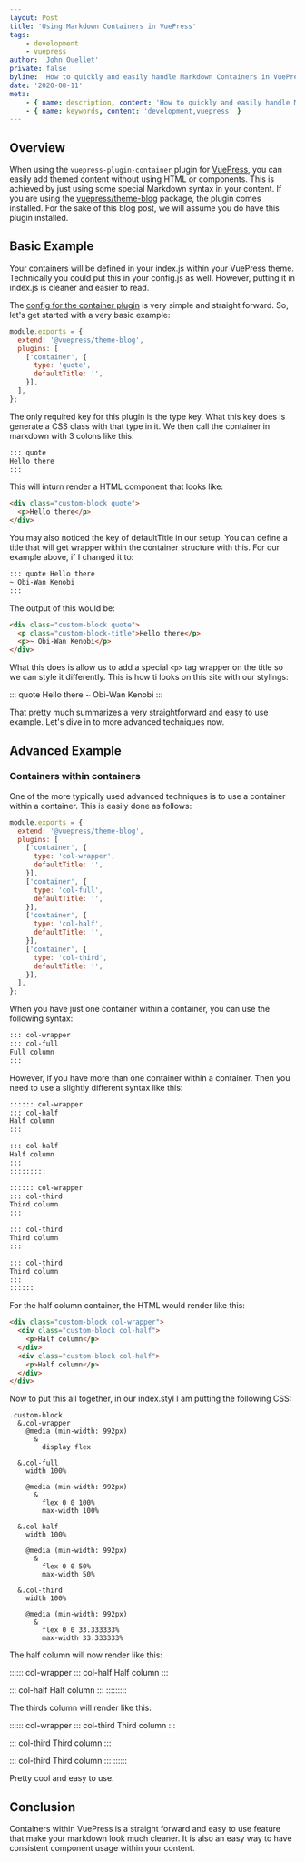 ```yaml
---
layout: Post
title: 'Using Markdown Containers in VuePress'
tags:
    - development
    - vuepress
author: 'John Ouellet'
private: false
byline: 'How to quickly and easily handle Markdown Containers in VuePress'
date: '2020-08-11'
meta:
    - { name: description, content: 'How to quickly and easily handle Markdown Containers in VuePress' }
    - { name: keywords, content: 'development,vuepress' }
---
```


## Overview

When using the ```vuepress-plugin-container``` plugin for [VuePress](https://vuepress.vuejs.org/), you can easily add themed content without using HTML or components.  This is achieved by just using some special Markdown syntax in your content.  If you are using the [vuepress/theme-blog](https://github.com/vuepressjs/vuepress-theme-blog) package, the plugin comes installed.  For the sake of this blog post, we will assume you do have this plugin installed.

## Basic Example

Your containers will be defined in your index.js within your VuePress theme.  Technically you could put this in your config.js as well.  However, putting it in index.js is cleaner and easier to read.  

The [config for the container plugin](https://vuepress.github.io/en/plugins/container/#usage) is very simple and straight forward.  So, let's get started with a very basic example:

```js
module.exports = {
  extend: '@vuepress/theme-blog',
  plugins: [
    ['container', {
      type: 'quote',
      defaultTitle: '',
    }],
  ],
};
```

The only required key for this plugin is the type key.  What this key does is generate a CSS class with that type in it.  We then call the container in markdown with 3 colons like this:

```bash
::: quote
Hello there
:::
```

This will inturn render a HTML component that looks like:

```html
<div class="custom-block quote">
  <p>Hello there</p>
</div>
```


You may also noticed the key of defaultTitle in our setup.  You can define a title that will get wrapper within the container structure with this.  For our example above, if I changed it to:


```bash
::: quote Hello there
~ Obi-Wan Kenobi
:::
```

The output of this would be:

```html
<div class="custom-block quote">
  <p class="custom-block-title">Hello there</p>
  <p>~ Obi-Wan Kenobi</p>
</div>
```

What this does is allow us to add a special ```<p>``` tag wrapper on the title so we can style it differently.  This is how ti looks on this site with our stylings:

::: quote Hello there
~ Obi-Wan Kenobi
:::

That pretty much summarizes a very straightforward and easy to use example.  Let's dive in to more advanced techniques now.  



## Advanced Example

### Containers within containers

One of the more typically used advanced techniques is to use a container within a container.  This is easily done as follows:

```js
module.exports = {
  extend: '@vuepress/theme-blog',
  plugins: [
    ['container', {
      type: 'col-wrapper',
      defaultTitle: '',
    }],
    ['container', {
      type: 'col-full',
      defaultTitle: '',
    }],
    ['container', {
      type: 'col-half',
      defaultTitle: '',
    }],
    ['container', {
      type: 'col-third',
      defaultTitle: '',
    }],
  ],
};
```

When you have just one container within a container, you can use the following syntax:

```bash
::: col-wrapper
::: col-full
Full column
:::
```

However, if you have more than one container within a container.  Then you need to use a slightly different syntax like this:

```bash
:::::: col-wrapper
::: col-half
Half column
:::

::: col-half
Half column
:::
:::::::::

:::::: col-wrapper
::: col-third
Third column
:::

::: col-third
Third column
:::

::: col-third
Third column
:::
::::::
```

For the half column container, the HTML would render like this:

```html
<div class="custom-block col-wrapper">
  <div class="custom-block col-half">
    <p>Half column</p>
  </div> 
  <div class="custom-block col-half">
    <p>Half column</p>
  </div>
</div>
```

Now to put this all together, in our index.styl I am putting the following CSS:

```stylus
.custom-block
  &.col-wrapper
    @media (min-width: 992px)
      &
        display flex

  &.col-full
    width 100%

    @media (min-width: 992px)
      &
        flex 0 0 100%
        max-width 100%

  &.col-half
    width 100%

    @media (min-width: 992px)
      &
        flex 0 0 50%
        max-width 50%

  &.col-third
    width 100%

    @media (min-width: 992px)
      &
        flex 0 0 33.333333%
        max-width 33.333333%
```

The half column will now render like this:

:::::: col-wrapper
::: col-half
Half column
:::

::: col-half
Half column
:::
:::::::::

The thirds column will render like this:

:::::: col-wrapper
::: col-third
Third column
:::

::: col-third
Third column
:::

::: col-third
Third column
:::
::::::

Pretty cool and easy to use.

## Conclusion

Containers within VuePress is a straight forward and easy to use feature that make your markdown look much cleaner.  It is also an easy way to have consistent component usage within your content.  
